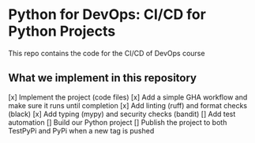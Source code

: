 # Python for DevOps: CI/CD for Python Projects
This repo contains the code for the CI/CD of DevOps course

## What we implement in this repository

[x] Implement the project (code files)
[x] Add a simple GHA workflow and make sure it runs until completion
[x] Add linting (ruff) and format checks (black)
[x] Add typing (mypy) and security checks (bandit)
[] Add test automation
[] Build our Python project
[] Publish the project to both TestPyPi and PyPi when a new tag is pushed